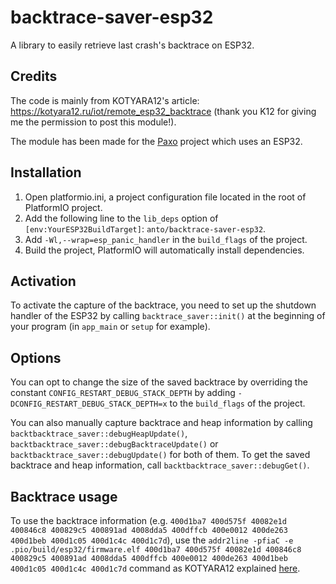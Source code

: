 # backtrace-saver-esp32

A library to easily retrieve last crash's backtrace on ESP32.

## Credits

The code is mainly from KOTYARA12's article: https://kotyara12.ru/iot/remote_esp32_backtrace (thank you K12 for giving me the permission to post this module!).

The module has been made for the [Paxo](https://paxo.fr) project which uses an ESP32.

## Installation

1. Open platformio.ini, a project configuration file located in the root of PlatformIO project.
2. Add the following line to the `lib_deps` option of `[env:YourESP32BuildTarget]`:
`anto/backtrace-saver-esp32`.
3. Add `-Wl,--wrap=esp_panic_handler` in the `build_flags` of the project.
4. Build the project, PlatformIO will automatically install dependencies. 

## Activation

To activate the capture of the backtrace, you need to set up the shutdown handler of the ESP32 by calling `backtrace_saver::init()` at the beginning of your program (in `app_main` or `setup` for example).

## Options

You can opt to change the size of the saved backtrace by overriding the constant `CONFIG_RESTART_DEBUG_STACK_DEPTH` by adding `-DCONFIG_RESTART_DEBUG_STACK_DEPTH=x` to the `build_flags` of the project.

You can also manually capture backtrace and heap information by calling `backtbacktrace_saver::debugHeapUpdate()`, `backtbacktrace_saver::debugBacktraceUpdate()` or `backtbacktrace_saver::debugUpdate()` for both of them. To get the saved backtrace and heap information, call `backtbacktrace_saver::debugGet()`.

## Backtrace usage

To use the backtrace information (e.g. `400d1ba7 400d575f 40082e1d 400846c8 400829c5 400891ad 4008dda5 400dffcb 400e0012 400de263 400d1beb 400d1c05 400d1c4c 400d1c7d`), use the `addr2line -pfiaC -e .pio/build/esp32/firmware.elf 400d1ba7 400d575f 40082e1d 400846c8 400829c5 400891ad 4008dda5 400dffcb 400e0012 400de263 400d1beb 400d1c05 400d1c4c 400d1c7d` command as KOTYARA12 explained [here](https://kotyara12.ru/pubs/iot/platformio-addr2name).
